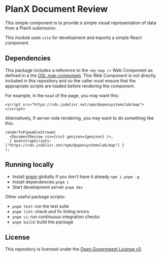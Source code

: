 # PlanX Document Review

This simple component is to provide a simple visual representation of data from a PlanX submission.

This module uses `vite` for development and exports a simple React component.

## Dependencies

This package includes a reference to the `<my-map />` Web Component as defined in a the [OSL map component](https://github.com/theopensystemslab/map). This Web Component is not directly included in this repository and so the caller must ensure that the appropriate scripts are loaded before rendering the component. 

For example, in the `head` of the page, you may want this:

    <script src="https://cdn.jsdelivr.net/npm/@opensystemslab/map"></script>

Alternatively, if server-side rendering, you may want to do something like this:

    renderToPipeableStream(
      <DocumentReview csv={csv} geojson={geojson} />,
      { bootstrapScripts: ["https://cdn.jsdelivr.net/npm/@opensystemslab/map"] }
    );

## Running locally

- Install [pnpm](https://pnpm.io) globally if you don't have it already `npm i pnpm -g`
- Install dependencies `pnpm i`
- Start development server `pnpm dev`

Other useful package scripts:

  * `pnpm test`: run the test suite
  * `pnpm lint`: check and fix linting errors
  * `pnpm ci`: run continuous integration checks
  * `pnpm build`: build the package

## License

This repository is licensed under the [Open Government License v3](http://www.nationalarchives.gov.uk/doc/open-government-licence/version/3/).
